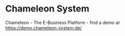 Chameleon System
================

Chameleon - The E-Business Platform - find a demo at https://demo.chameleon-system.de/
